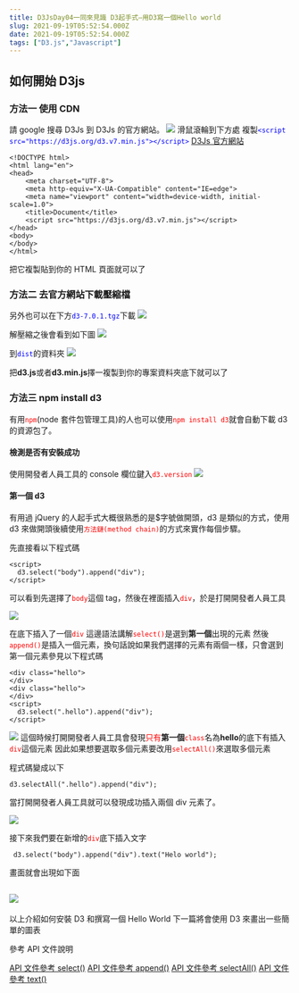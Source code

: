 ```yaml
---
title: D3JsDay04一同來見識 D3起手式—用D3寫一個Hello world
slug: 2021-09-19T05:52:54.000Z
date: 2021-09-19T05:52:54.000Z
tags: ["D3.js","Javascript"]
---
```


## 如何開始 D3js

### 方法一 使用 CDN

請 google 搜尋 D3Js 到 D3Js 的官方網站。
![](https://filedn.eu/ll8NkasFkw1XVJBG2Fp9A1p/gatsby_image/ithome_2021/20210919_01.jpg)
滑鼠滾輪到下方處
複製<font color="blue">`<script src="https://d3js.org/d3.v7.min.js"></script>`</font>
[D3Js 官方網站](https://d3js.org/)

```html{numberLines: true}
<!DOCTYPE html>
<html lang="en">
<head>
    <meta charset="UTF-8">
    <meta http-equiv="X-UA-Compatible" content="IE=edge">
    <meta name="viewport" content="width=device-width, initial-scale=1.0">
    <title>Document</title>
    <script src="https://d3js.org/d3.v7.min.js"></script>
</head>
<body>
</body>
</html>
```

把它複製貼到你的 HTML 頁面就可以了

### 方法二 去官方網站下載壓縮檔

另外也可以在下方<font color="blue">`d3-7.0.1.tgz`</font>下載
![](https://filedn.eu/ll8NkasFkw1XVJBG2Fp9A1p/gatsby_image/ithome_2021/20210919_02.jpg)

解壓縮之後會看到如下圖
![](https://filedn.eu/ll8NkasFkw1XVJBG2Fp9A1p/gatsby_image/ithome_2021/20210919_03.jpg)

到<font color="blue">`dist`</font>的資料夾
![](https://filedn.eu/ll8NkasFkw1XVJBG2Fp9A1p/gatsby_image/ithome_2021/20210919_04.jpg)

把<b>d3.js</b>或者<b>d3.min.js</b>擇一複製到你的專案資料夾底下就可以了

### 方法三 npm install d3

有用<font color="red">`npm`</font>(node 套件包管理工具)的人也可以使用<font color="red">`npm install d3`</font>就會自動下載 d3 的資源包了。

#### 檢測是否有安裝成功

使用開發者人員工具的 console 欄位鍵入<font color="red">`d3.version`</font>
![](https://filedn.eu/ll8NkasFkw1XVJBG2Fp9A1p/gatsby_image/ithome_2021/20210919_05.jpg)

#### 第一個 d3

有用過 jQuery 的人起手式大概很熟悉的是$字號做開頭，d3 是類似的方式，使用 d3 來做開頭後續使用<font color="red">`方法鏈(method chain)`</font>的方式來實作每個步驟。

先直接看以下程式碼

```javascript{numberLines: true}
<script>
  d3.select("body").append("div");
</script>
```

可以看到先選擇了<font color="red">`body`</font>這個 tag，然後在裡面插入<font color="red">`div`</font>，於是打開開發者人員工具

![](https://filedn.eu/ll8NkasFkw1XVJBG2Fp9A1p/gatsby_image/ithome_2021/20210919_06.jpg)

在底下插入了一個<font color="red">`div`</font>
這邊語法講解<font color="red">`select()`</font>是選到<b>第一個</b>出現的元素
然後<font color="red">`append()`</font>是插入一個元素，換句話說如果我們選擇的元素有兩個一樣，只會選到第一個元素參見以下程式碼

```html{numberLines: true}
<div class="hello">
</div>
<div class="hello">
</div>
<script>
  d3.select(".hello").append("div");
</script>
```

![](https://filedn.eu/ll8NkasFkw1XVJBG2Fp9A1p/gatsby_image/ithome_2021/20210919_07.jpg)
這個時候打開開發者人員工具會發現<font color="red">只有</font><b>第一個</b><font color="red">`class`</font>名為<b>hello</b>的底下有插入<font color="red">`div`</font>這個元素
因此如果想要選取多個元素要改用<font color="red">`selectAll()`</font>來選取多個元素

程式碼變成以下

```html{numberLines: true}
d3.selectAll(".hello").append("div");
```

當打開開發者人員工具就可以發現成功插入兩個 div 元素了。

![](https://filedn.eu/ll8NkasFkw1XVJBG2Fp9A1p/gatsby_image/ithome_2021/20210919_08.jpg)

接下來我們要在新增的<font color="red">`div`</font>底下插入文字

```html{numberLines: true}
 d3.select("body").append("div").text("Helo world");
```

畫面就會出現如下面

## ![](https://filedn.eu/ll8NkasFkw1XVJBG2Fp9A1p/gatsby_image/ithome_2021/20210919_09.jpg)

以上介紹如何安裝 D3 和撰寫一個 Hello World 下一篇將會使用 D3 來畫出一些簡單的圖表

參考 API 文件說明

[API 文件參考 select()](https://github.com/d3/d3-selection/blob/v3.0.0/README.md#select)
[API 文件參考 append()](https://github.com/d3/d3-selection/blob/v3.0.0/README.md#selection_append)
[API 文件參考 selectAll()](https://github.com/d3/d3-selection/blob/v3.0.0/README.md#selection_selectAll)
[API 文件參考 text()](https://github.com/d3/d3-selection/blob/v3.0.0/README.md#selection_text)
